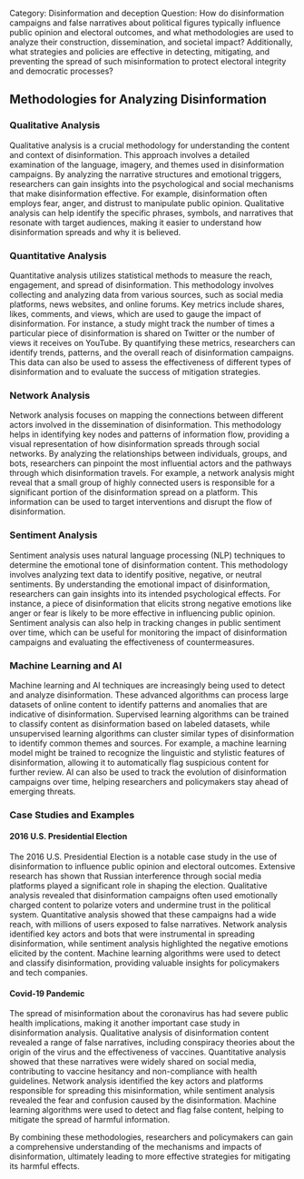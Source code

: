 Category: Disinformation and deception
Question: How do disinformation campaigns and false narratives about political figures typically influence public opinion and electoral outcomes, and what methodologies are used to analyze their construction, dissemination, and societal impact? Additionally, what strategies and policies are effective in detecting, mitigating, and preventing the spread of such misinformation to protect electoral integrity and democratic processes?


## Methodologies for Analyzing Disinformation

### Qualitative Analysis

Qualitative analysis is a crucial methodology for understanding the content and context of disinformation. This approach involves a detailed examination of the language, imagery, and themes used in disinformation campaigns. By analyzing the narrative structures and emotional triggers, researchers can gain insights into the psychological and social mechanisms that make disinformation effective. For example, disinformation often employs fear, anger, and distrust to manipulate public opinion. Qualitative analysis can help identify the specific phrases, symbols, and narratives that resonate with target audiences, making it easier to understand how disinformation spreads and why it is believed.

### Quantitative Analysis

Quantitative analysis utilizes statistical methods to measure the reach, engagement, and spread of disinformation. This methodology involves collecting and analyzing data from various sources, such as social media platforms, news websites, and online forums. Key metrics include shares, likes, comments, and views, which are used to gauge the impact of disinformation. For instance, a study might track the number of times a particular piece of disinformation is shared on Twitter or the number of views it receives on YouTube. By quantifying these metrics, researchers can identify trends, patterns, and the overall reach of disinformation campaigns. This data can also be used to assess the effectiveness of different types of disinformation and to evaluate the success of mitigation strategies.

### Network Analysis

Network analysis focuses on mapping the connections between different actors involved in the dissemination of disinformation. This methodology helps in identifying key nodes and patterns of information flow, providing a visual representation of how disinformation spreads through social networks. By analyzing the relationships between individuals, groups, and bots, researchers can pinpoint the most influential actors and the pathways through which disinformation travels. For example, a network analysis might reveal that a small group of highly connected users is responsible for a significant portion of the disinformation spread on a platform. This information can be used to target interventions and disrupt the flow of disinformation.

### Sentiment Analysis

Sentiment analysis uses natural language processing (NLP) techniques to determine the emotional tone of disinformation content. This methodology involves analyzing text data to identify positive, negative, or neutral sentiments. By understanding the emotional impact of disinformation, researchers can gain insights into its intended psychological effects. For instance, a piece of disinformation that elicits strong negative emotions like anger or fear is likely to be more effective in influencing public opinion. Sentiment analysis can also help in tracking changes in public sentiment over time, which can be useful for monitoring the impact of disinformation campaigns and evaluating the effectiveness of countermeasures.

### Machine Learning and AI

Machine learning and AI techniques are increasingly being used to detect and analyze disinformation. These advanced algorithms can process large datasets of online content to identify patterns and anomalies that are indicative of disinformation. Supervised learning algorithms can be trained to classify content as disinformation based on labeled datasets, while unsupervised learning algorithms can cluster similar types of disinformation to identify common themes and sources. For example, a machine learning model might be trained to recognize the linguistic and stylistic features of disinformation, allowing it to automatically flag suspicious content for further review. AI can also be used to track the evolution of disinformation campaigns over time, helping researchers and policymakers stay ahead of emerging threats.

### Case Studies and Examples

#### 2016 U.S. Presidential Election

The 2016 U.S. Presidential Election is a notable case study in the use of disinformation to influence public opinion and electoral outcomes. Extensive research has shown that Russian interference through social media platforms played a significant role in shaping the election. Qualitative analysis revealed that disinformation campaigns often used emotionally charged content to polarize voters and undermine trust in the political system. Quantitative analysis showed that these campaigns had a wide reach, with millions of users exposed to false narratives. Network analysis identified key actors and bots that were instrumental in spreading disinformation, while sentiment analysis highlighted the negative emotions elicited by the content. Machine learning algorithms were used to detect and classify disinformation, providing valuable insights for policymakers and tech companies.

#### Covid-19 Pandemic

The spread of misinformation about the coronavirus has had severe public health implications, making it another important case study in disinformation analysis. Qualitative analysis of disinformation content revealed a range of false narratives, including conspiracy theories about the origin of the virus and the effectiveness of vaccines. Quantitative analysis showed that these narratives were widely shared on social media, contributing to vaccine hesitancy and non-compliance with health guidelines. Network analysis identified the key actors and platforms responsible for spreading this misinformation, while sentiment analysis revealed the fear and confusion caused by the disinformation. Machine learning algorithms were used to detect and flag false content, helping to mitigate the spread of harmful information.

By combining these methodologies, researchers and policymakers can gain a comprehensive understanding of the mechanisms and impacts of disinformation, ultimately leading to more effective strategies for mitigating its harmful effects.

